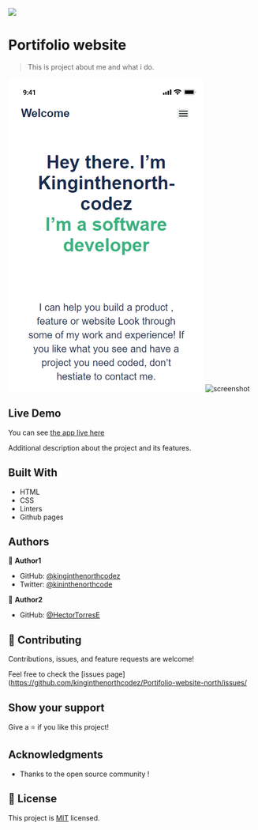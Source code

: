 ![](https://img.shields.io/badge/Microverse-blueviolet)

# Portifolio website

> This is project about me and what i do.

![screenshot](./app_shot.png)
![screenshot](./app_sceenshot.png)

## Live Demo

You can see [the app live here](https://kinginthenorthcodez.github.io/Portifolio-website-north/)

Additional description about the project and its features.

## Built With

- HTML
- CSS
- Linters
- Github pages


## Authors

👤 **Author1**

- GitHub: [@kinginthenorthcodez](https://github.com/kinginthenorthcodez)
- Twitter: [@kininthenorthcode](https://twitter.com/kininthenorthcode)

👤 **Author2**

- GitHub: [@HectorTorresE](https://github.com/HectorTorresE)

## 🤝 Contributing

Contributions, issues, and feature requests are welcome!

Feel free to check the [issues page](https://github.com/kinginthenorthcodez/Portifolio-website-north/issues/

## Show your support

Give a ⭐️ if you like this project!

## Acknowledgments
- Thanks to the open source community !

## 📝 License

This project is [MIT](./MIT.md) licensed.

